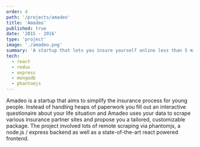 ```yaml
---
order: 4
path: '/projects/amadeo'
title: 'Amadeo'
published: true
date: '2015 - 2016'
type: 'project'
image: './amadeo.png'
summary: 'A startup that lets you insure yourself online less than 5 minutes.'
tech:
  - react
  - redux
  - express
  - mongodb
  - phantomjs
---
```


Amadeo is a startup that aims to simplify the insurance process for young people. Instead of handling heaps of paperwork you fill out an interactive questionaire about your life situation and Amadeo uses your data to scrape various insurance partner sites and propose you a tailored, customizable package. The project involved lots of remote scraping via phantomjs, a node.js / express backend as well as a state-of-the-art react powered frontend.
